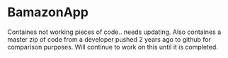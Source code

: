 # BamazonApp

Containes not working pieces of code.. needs updating. Also containes a master zip of code from a developer pushed 2 years ago to github for comparison purposes. Will continue to work on this until it is completed. 
